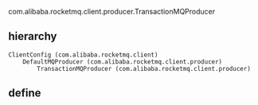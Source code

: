 com.alibaba.rocketmq.client.producer.TransactionMQProducer
## hierarchy
```
ClientConfig (com.alibaba.rocketmq.client)
    DefaultMQProducer (com.alibaba.rocketmq.client.producer)
        TransactionMQProducer (com.alibaba.rocketmq.client.producer)
```

## define

